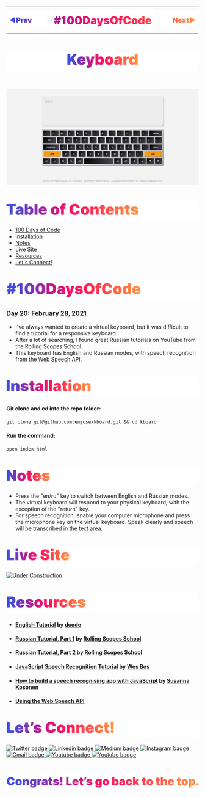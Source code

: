 <p id="header"><p>

<table><tr>
<td> <a href="https://github.com/emjose/calculator-vuejs/#header"><img src="assets/header-left.png" alt="previous" style="width: 200px;"/></a> </td>
<td> <a href="https://github.com/emjose/one-hundred/#header"><img src="assets/header-center.png" alt="100 days of code" style="width: 580px;"/></a> </td>
<td> <a href="https://github.com/emjose/slingshot/#header"><img src="assets/header-right.png" alt="next" style="width: 200px;"/></a> </td>
</tr></table>

<br>

<p id="project-title"><p>

<a href=#table-of-contents>![Keyboard](assets/inter-020-keyboard.png)</a> 

<br>

<a href="https://emjose.github.io/kboard/">![Keyboard](assets/preview-020-keyboard.png)</a> 

#

<p id="table-of-contents"><p>

<a href=#table-of-contents>![Table of Contents](assets/inter-toc.png)</a>  

- [100 Days of Code](#100days)
- [Installation](#installation)
- [Notes](#notes) 
- [Live Site](#live-site)
- [Resources](#resources)
- [Let's Connect!](#lets-connect) 

#

<p id="100days"><p>

<a href=#100days>![#100DaysOfCode](assets/inter-100hash.png)</a>  

### Day 20: February 28, 2021
- I've always wanted to create a virtual keyboard, but it was difficult to find a tutorial for a responsive keyboard.
- After a lot of searching, I found great Russian tutorials on YouTube from the Rolling Scopes School.
- This keyboard has English and Russian modes, with speech recognition from the <a href="https://developer.mozilla.org/en-US/docs/Web/API/Web_Speech_API/Using_the_Web_Speech_API">Web Speech API.</a>

#

<p id="installation"><p>

<a href=#installation>![Installation](assets/inter-installation.png)</a>

#### Git clone and cd into the repo folder:
``` 
git clone git@github.com:emjose/kboard.git && cd kboard 
```
#### Run the command:
```
open index.html
```

#

<p id="notes"><p>

<a href=#notes>![Notes](assets/inter-notes.png)</a>

- Press the "en/ru" key to switch between English and Russian modes.
- The virtual keyboard will respond to your physical keyboard, with the exception of the "return" key.
- For speech recognition, enable your computer microphone and press the microphone key on the virtual keyboard. Speak clearly and speech will be transcribed in the text area.

#

<p id="live-site"><p>

<a href="https://emjose.github.io/kboard/">![Live Site](assets/inter-live-site.png)</a>  

<a href="https://emjose.github.io/kboard/">![Under Construction](assets/020-keyboard.gif)</a>

#

<p id="resources"><p>

<a href=#resources>![Resources](assets/inter-resources.png)</a>  

- #### [English Tutorial](https://youtu.be/N3cq0BHDMOY) by [dcode](https://www.youtube.com/channel/UCjX0FtIZBBVD3YoCcxnDC4g) 
  
- #### [Russian Tutorial, Part 1](https://youtu.be/nuQW_cBLR6Q) by [Rolling Scopes School](https://www.youtube.com/channel/UC578nebW2Mn-mNgjEArGZug)
  
- #### [Russian Tutorial, Part 2](https://youtu.be/dAxI351AhCg) by [Rolling Scopes School](https://www.youtube.com/channel/UC578nebW2Mn-mNgjEArGZug)

- #### [JavaScript Speech Recognition Tutorial](https://www.youtube.com/watch?v=0mJC0A72Fnw) by [Wes Bos](https://www.youtube.com/channel/UCoebwHSTvwalADTJhps0emA)

- #### [How to build a speech recognising app with JavaScript](https://medium.com/@susannakosonen/how-to-build-a-speech-recognising-app-with-javascript-1d5e5ba2c2c9) by [Susanna Kosonen](https://medium.com/@susannakosonen)

- #### [Using the Web Speech API](https://developer.mozilla.org/en-US/docs/Web/API/Web_Speech_API/Using_the_Web_Speech_API)
  
#

<p id="lets-connect"><p>

<a href=#lets-connect>![Let's Connect!](assets/inter-lets-connect.png)</a>

<p><a href="https://twitter.com/Emmanuel_Labor"><img src="https://img.shields.io/badge/twitter-%231DA1F2.svg?&style=for-the-badge&logo=twitter&logoColor=white" height=30 width=90 alt="Twitter badge"> <a href="https://www.linkedin.com/in/emmanuelpjose/"><img src="https://img.shields.io/badge/linkedin-%230064e7.svg?&style=for-the-badge&logo=linkedin&logoColor=white" height=30 width=90 alt="Linkedin badge"> <a href="https://emmanueljose.medium.com/"><img src="https://img.shields.io/badge/medium-%238700f5.svg?&style=for-the-badge&logo=medium&logoColor=white" height=30 width=90 alt="Medium badge"> <a href="https://www.instagram.com/emmanuel_jose/"><img src="https://img.shields.io/badge/instagram-%23ff0077.svg?&style=for-the-badge&logo=instagram&logoColor=white" height=30 width=90 alt="Instagram badge"> <a href="mailto:emjose@gmail.com"><img src="https://img.shields.io/badge/gmail-%23fd1745.svg?&style=for-the-badge&logo=gmail&logoColor=white" height=30 width=90 alt="Gmail badge"> <a href="https://www.youtube.com/channel/UCQdqFg-_J83jn9xJRd1W3tQ/videos"><img src="https://img.shields.io/badge/youtube-%23FF0000.svg?&style=for-the-badge&logo=youtube&logoColor=white" height=30 width=90 alt="Youtube badge"> <a href="https://github.com/emjose"><img src="https://img.shields.io/badge/github-%23ff8e44.svg?&style=for-the-badge&logo=github&logoColor=white" height=30 width=90 alt="Youtube badge"></p>

#

<a href=#header>![Back to Top](assets/inter-congrats.png)</a>